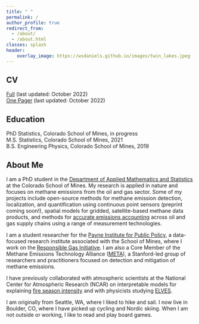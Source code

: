 ```yaml
---
title: " "
permalink: /
author_profile: true
redirect_from: 
  - /about/
  - /about.html
classes: splash
header:
    overlay_image: https://wsdaniels.github.io/images/twin_lakes.jpeg
---
```



CV
------
[Full](https://wsdaniels.github.io/files/william_daniels_CV_full.pdf) (last updated: October 2022)  
[One Pager](https://wsdaniels.github.io/files/william_daniels_CV_short.pdf) (last updated: October 2022)


Education
------
PhD Statistics, Colorado School of Mines, in progress  
M.S. Statistics, Colorado School of Mines, 2021  
B.S. Engineering Physics, Colorado School of Mines, 2019

About Me
------
I am a PhD student in the [Department of Applied Mathematics and Statistics](https://ams.mines.edu/) at the Colorado School of Mines. My research is applied in nature and focuses on methane emissions from the oil and gas sector. Some of my projects include open-source methods for methane emission detection, localization, and quantification using continuous point sensors (preprint coming soon!), spatial models for gridded, satellite-based methane data products, and methods for [accurate emissions accounting](https://doi.org/10.1021/acs.est.2c06211) across oil and gas supply chains using a range of measurement technologies.

I am a student researcher for the [Payne Institute for Public Policy](https://payneinstitute.mines.edu/), a data-focused research institute associated with the School of Mines, where I work on the [Responsible Gas Initiative](https://www.mines.edu/global-energy-future/responsiblegas/). I am also a Core Member of the Methane Emissions Technology Alliance ([META](https://ngi.stanford.edu/events/methane-emissions-technology-alliance-meta)), a Stanford-led group of researchers and practitioners focused on detection and mitigation of methane emissions. 

I have previously collaborated with atmospheric scientists at the National Center for Atmospheric Research (NCAR) on interpretable models for explaining [fire season intensity](https://doi.org/10.1029/2022JD036774) and with physicists studying [ELVES](https://wsdaniels.github.io/files/2019_daniels_physics_senior_design.pdf).

I am originally from Seattle, WA, where I liked to hike and sail. I now live in Boulder, CO, where I have picked up cycling and Nordic skiing. When I am not outside or working, I like to read and play board games.

